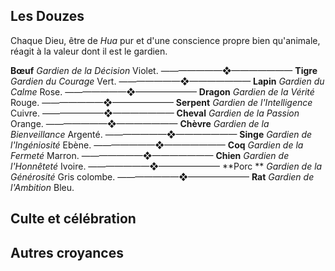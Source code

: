 ## Les Douzes

Chaque Dieu, être de *Hua* pur et d'une conscience propre bien qu'animale, réagit à la valeur dont il est le gardien.

**Bœuf**
*Gardien de la Décision*
Violet.
———————❖———————
**Tigre**
*Gardien du Courage*
Vert.
———————❖———————
**Lapin**
*Gardien du Calme*
Rose.
———————❖———————
**Dragon**
*Gardien de la Vérité*
Rouge.
———————❖———————
**Serpent**
*Gardien de l'Intelligence*
Cuivre.
———————❖———————
**Cheval**
*Gardien de la Passion*
Orange.
———————❖———————
**Chèvre**
*Gardien de la Bienveillance*
Argenté.
———————❖———————
**Singe**
*Gardien de l'Ingéniosité*
Ebène.
———————❖———————
**Coq**
*Gardien de la Fermeté*
Marron.
———————❖———————
**Chien**
*Gardien de l'Honnêteté*
Ivoire.
———————❖———————
**Porc **
*Gardien de la Générosité*
Gris colombe.
———————❖———————
**Rat**
*Gardien de l'Ambition*
Bleu.

## Culte et célébration

## Autres croyances